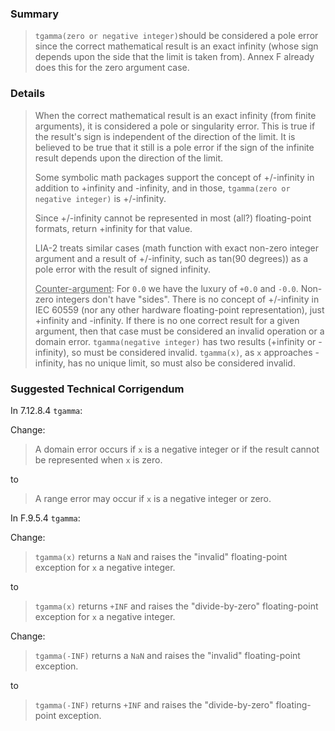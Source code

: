 ### Summary

> `tgamma(zero or negative integer)`should be considered a pole error since the
> correct mathematical result is an exact infinity (whose sign depends upon the
> side that the limit is taken from). Annex F already does this for the zero
> argument case.

### Details

> When the correct mathematical result is an exact infinity (from finite
> arguments), it is considered a pole or singularity error. This is true if the
> result's sign is independent of the direction of the limit. It is believed to be
> true that it still is a pole error if the sign of the infinite result depends
> upon the direction of the limit.
>
> Some symbolic math packages support the concept of \+/-infinity in addition to
> \+infinity and -infinity, and in those, `tgamma(zero or negative integer)` is
> \+/-infinity.
>
> Since \+/-infinity cannot be represented in most (all?) floating-point formats,
> return \+infinity for that value.
>
> LIA-2 treats similar cases (math function with exact non-zero integer argument
> and a result of \+/-infinity, such as tan(90 degrees)) as a pole error with the
> result of signed infinity.
>
> <ins>Counter-argument</ins>: For `0.0` we have the luxury of `+0.0` and `-0.0`.
> Non-zero integers don't have "sides". There is no concept of \+/-infinity in IEC
> 60559 (nor any other hardware floating-point representation), just \+infinity
> and -infinity. If there is no one correct result for a given argument, then that
> case must be considered an invalid operation or a domain error. `tgamma(negative
> integer)` has two results (\+infinity or -infinity), so must be considered
> invalid. `tgamma(x)`, as `x` approaches -infinity, has no unique limit, so must
> also be considered invalid.

### Suggested Technical Corrigendum

In 7.12.8.4 `tgamma`:

Change:

> A domain error occurs if `x` is a negative integer or if the result cannot be
> represented when `x` is zero.

to

> A range error may occur if `x` is a negative integer or zero.

In F.9.5.4 `tgamma`:

Change:

> `tgamma(x)` returns a `NaN` and raises the "invalid" floating-point exception
> for `x` a negative integer.

to

> `tgamma(x)` returns `+INF` and raises the "divide-by-zero" floating-point
> exception for `x` a negative integer.

Change:

> `tgamma(-INF)` returns a `NaN` and raises the "invalid" floating-point
> exception.

to

> `tgamma(-INF)` returns `+INF` and raises the "divide-by-zero" floating-point
> exception.
